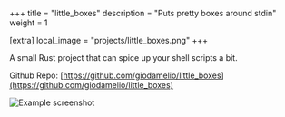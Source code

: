 +++
title = "little_boxes"
description = "Puts pretty boxes around stdin"
weight = 1

[extra]
local_image = "projects/little_boxes.png"
+++

A small Rust project that can spice up your shell scripts a bit.

Github Repo: [https://github.com/giodamelio/little_boxes](https://github.com/giodamelio/little_boxes)

![Example screenshot](/projects/little_boxes.png)
